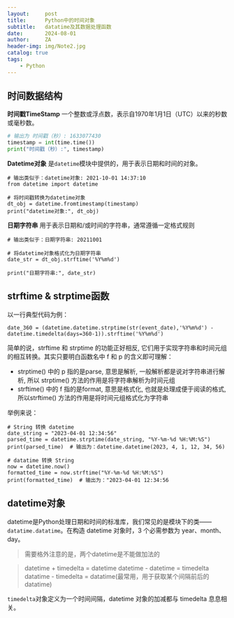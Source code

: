 ```yaml
---
layout:     post
title:      Python中的时间对象
subtitle:   datatime及其数据处理函数
date:       2024-08-01
author:     ZA
header-img: img/Note2.jpg
catalog: true
tags:
    - Python
---
```


## 时间数据结构

**时间戳TimeStamp**
一个整数或浮点数，表示自1970年1月1日（UTC）以来的秒数或毫秒数。

```python
# 输出为 时间戳（秒）: 1633077430
timestamp = int(time.time())
print("时间戳（秒）:", timestamp)
```

**Datetime对象**
是`datetime`模块中提供的，用于表示日期和时间的对象。

```
# 输出类似于：datetime对象: 2021-10-01 14:37:10
from datetime import datetime

# 将时间戳转换为datetime对象
dt_obj = datetime.fromtimestamp(timestamp)
print("datetime对象:", dt_obj)
```

**日期字符串**
用于表示日期和/或时间的字符串，通常遵循一定格式规则

```
# 输出类似于：日期字符串: 20211001

# 将datetime对象格式化为日期字符串
date_str = dt_obj.strftime('%Y%m%d')

print("日期字符串:", date_str)
```

## strftime & strptime函数

以一行典型代码为例：

```
date_360 = (datetime.datetime.strptime(str(event_date),'%Y%m%d') - datetime.timedelta(days=360-1)).strftime('%Y%m%d')
```

简单的说，strftime 和 strptime 的功能正好相反, 它们用于实现字符串和时间元组的相互转换。其实只要明白函数名中 f 和 p 的含义即可理解：

* strptime() 中的 p 指的是parse, 意思是解析, 一般解析都是说对字符串进行解析, 所以 strptime() 方法的作用是将字符串解析为时间元组
* strftime() 中的 f 指的是format, 意思是格式化, 也就是处理成便于阅读的格式, 所以strftime() 方法的作用是将时间元组格式化为字符串

举例来说：

```
# String 转换 datetime
date_string = "2023-04-01 12:34:56"
parsed_time = datetime.strptime(date_string, "%Y-%m-%d %H:%M:%S")
print(parsed_time)  # 输出为：datetime.datetime(2023, 4, 1, 12, 34, 56)
```

```
# datatime 转换 String
now = datetime.now()
formatted_time = now.strftime("%Y-%m-%d %H:%M:%S")
print(formatted_time)  # 输出为："2023-04-01 12:34:56
```



## datetime对象

datetime是Python处理日期和时间的标准库，我们常见的是模块下的类——`datatime.datatime`。在构造 datetime 对象时，3 个必需参数为 year、month、day。

> 需要格外注意的是，两个datetime是不能做加法的

> datetime + timedelta = datetime
> datetime - datetime = timedelta
> datatime - timedelta = datatime(最常用，用于获取某个间隔前后的datatime)

`timedelta`对象定义为一个时间间隔，datetime 对象的加减都与 timedelta 息息相关。
